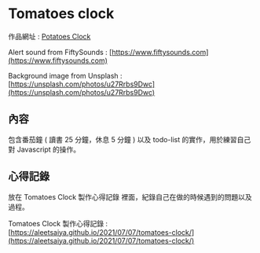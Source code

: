 # Tomatoes clock

作品網址 : [Potatoes Clock](https://aleetsaiya.github.io/clock/)

Alert sound from FiftySounds : [https://www.fiftysounds.com](https://www.fiftysounds.com)

Background image from Unsplash : [https://unsplash.com/photos/u27Rrbs9Dwc](https://unsplash.com/photos/u27Rrbs9Dwc)


## 內容
包含番茄鐘 ( 讀書 25 分鐘，休息 5 分鐘 ) 以及 todo-list 的實作，用於練習自己對 Javascript 的操作。

## 心得記錄
放在 Tomatoes Clock 製作心得記錄 裡面，紀錄自己在做的時候遇到的問題以及過程。

Tomatoes Clock 製作心得記錄 : [https://aleetsaiya.github.io/2021/07/07/tomatoes-clock/](https://aleetsaiya.github.io/2021/07/07/tomatoes-clock/)
